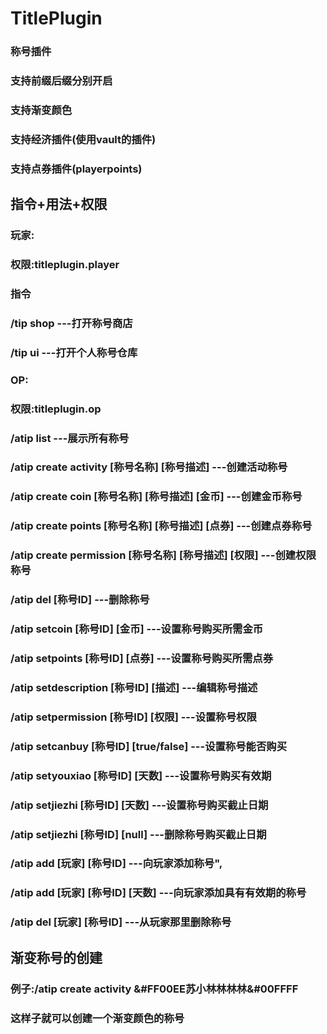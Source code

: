 # TitlePlugin
### 称号插件
### 支持前缀后缀分别开启
### 支持渐变颜色
### 支持经济插件(使用vault的插件)
### 支持点券插件(playerpoints)
## 指令+用法+权限
### 玩家:
### 权限:titleplugin.player
### 指令
### /tip shop ---打开称号商店
### /tip ui ---打开个人称号仓库
### OP:
### 权限:titleplugin.op
### /atip list ---展示所有称号
### /atip create activity [称号名称] [称号描述] ---创建活动称号
### /atip create coin [称号名称] [称号描述] [金币] ---创建金币称号
### /atip create points [称号名称] [称号描述] [点券] ---创建点券称号
### /atip create permission [称号名称] [称号描述] [权限] ---创建权限称号
### /atip del [称号ID] ---删除称号
### /atip setcoin [称号ID] [金币] ---设置称号购买所需金币
### /atip setpoints [称号ID] [点券] ---设置称号购买所需点券
### /atip setdescription [称号ID] [描述] ---编辑称号描述
### /atip setpermission [称号ID] [权限] ---设置称号权限
### /atip setcanbuy [称号ID] [true/false] ---设置称号能否购买
### /atip setyouxiao [称号ID] [天数] ---设置称号购买有效期
### /atip setjiezhi [称号ID] [天数] ---设置称号购买截止日期
### /atip setjiezhi [称号ID] [null] ---删除称号购买截止日期
### /atip add [玩家] [称号ID] ---向玩家添加称号",
### /atip add [玩家] [称号ID] [天数] ---向玩家添加具有有效期的称号
### /atip del [玩家] [称号ID] ---从玩家那里删除称号
## 渐变称号的创建
### 例子:/atip create activity &#FF00EE苏小林林林林&#00FFFF
### 这样子就可以创建一个渐变颜色的称号
